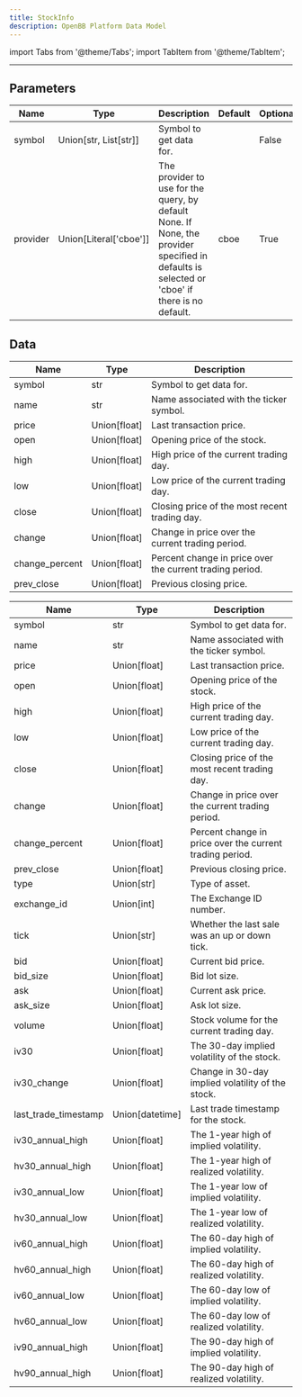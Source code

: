 ```yaml
---
title: StockInfo
description: OpenBB Platform Data Model
---
```



import Tabs from '@theme/Tabs';
import TabItem from '@theme/TabItem';


---

## Parameters

<Tabs>
<TabItem value="standard" label="Standard">

| Name | Type | Description | Default | Optional |
| ---- | ---- | ----------- | ------- | -------- |
| symbol | Union[str, List[str]] | Symbol to get data for. |  | False |
| provider | Union[Literal['cboe']] | The provider to use for the query, by default None. If None, the provider specified in defaults is selected or 'cboe' if there is no default. | cboe | True |
</TabItem>

</Tabs>

## Data

<Tabs>
<TabItem value="standard" label="Standard">

| Name | Type | Description |
| ---- | ---- | ----------- |
| symbol | str | Symbol to get data for. |
| name | str | Name associated with the ticker symbol. |
| price | Union[float] | Last transaction price. |
| open | Union[float] | Opening price of the stock. |
| high | Union[float] | High price of the current trading day. |
| low | Union[float] | Low price of the current trading day. |
| close | Union[float] | Closing price of the most recent trading day. |
| change | Union[float] | Change in price over the current trading period. |
| change_percent | Union[float] | Percent change in price over the current trading period. |
| prev_close | Union[float] | Previous closing price. |
</TabItem>

<TabItem value='cboe' label='cboe'>

| Name | Type | Description |
| ---- | ---- | ----------- |
| symbol | str | Symbol to get data for. |
| name | str | Name associated with the ticker symbol. |
| price | Union[float] | Last transaction price. |
| open | Union[float] | Opening price of the stock. |
| high | Union[float] | High price of the current trading day. |
| low | Union[float] | Low price of the current trading day. |
| close | Union[float] | Closing price of the most recent trading day. |
| change | Union[float] | Change in price over the current trading period. |
| change_percent | Union[float] | Percent change in price over the current trading period. |
| prev_close | Union[float] | Previous closing price. |
| type | Union[str] | Type of asset. |
| exchange_id | Union[int] | The Exchange ID number. |
| tick | Union[str] | Whether the last sale was an up or down tick. |
| bid | Union[float] | Current bid price. |
| bid_size | Union[float] | Bid lot size. |
| ask | Union[float] | Current ask price. |
| ask_size | Union[float] | Ask lot size. |
| volume | Union[float] | Stock volume for the current trading day. |
| iv30 | Union[float] | The 30-day implied volatility of the stock. |
| iv30_change | Union[float] | Change in 30-day implied volatility of the stock. |
| last_trade_timestamp | Union[datetime] | Last trade timestamp for the stock. |
| iv30_annual_high | Union[float] | The 1-year high of implied volatility. |
| hv30_annual_high | Union[float] | The 1-year high of realized volatility. |
| iv30_annual_low | Union[float] | The 1-year low of implied volatility. |
| hv30_annual_low | Union[float] | The 1-year low of realized volatility. |
| iv60_annual_high | Union[float] | The 60-day high of implied volatility. |
| hv60_annual_high | Union[float] | The 60-day high of realized volatility. |
| iv60_annual_low | Union[float] | The 60-day low of implied volatility. |
| hv60_annual_low | Union[float] | The 60-day low of realized volatility. |
| iv90_annual_high | Union[float] | The 90-day high of implied volatility. |
| hv90_annual_high | Union[float] | The 90-day high of realized volatility. |
</TabItem>

</Tabs>

